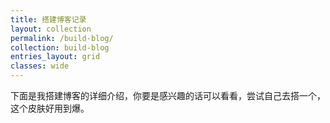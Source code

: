 ```yaml
---
title: 搭建博客记录
layout: collection
permalink: /build-blog/
collection: build-blog
entries_layout: grid
classes: wide
---
```


下面是我搭建博客的详细介绍，你要是感兴趣的话可以看看，尝试自己去搭一个，这个皮肤好用到爆。
